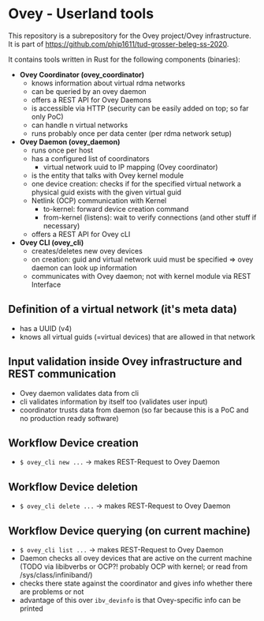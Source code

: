 # Ovey - Userland tools

This repository is a subrepository for the Ovey project/Ovey infrastructure.
It is part of https://github.com/phip1611/tud-grosser-beleg-ss-2020.

It contains tools written in Rust for the following components (binaries):

- **Ovey Coordinator (ovey_coordinator)**
    - knows information about virtual rdma networks
    - can be queried by an ovey daemon
    - offers a REST API for Ovey Daemons
    - is accessible via HTTP (security can be easily added on top; so far only PoC)
    - can handle n virtual networks
    - runs probably once per data center (per rdma network setup)
- **Ovey Daemon (ovey_daemon)**
    - runs once per host
    - has a configured list of coordinators
        - virtual network uuid to IP mapping (Ovey coordinator)
    - is the entity that talks with Ovey kernel module
    - one device creation: checks if for the specified virtual network
      a physical guid exists with the given virtual guid
    - Netlink (OCP) communication with Kernel
        - to-kernel: forward device creation command
        - from-kernel (listens): wait to verify connections (and other stuff if necessary)
    - offers a REST API for Ovey cLI
- **Ovey CLI (ovey_cli)**
    - creates/deletes new ovey devices
    - on creation: guid and virtual network uuid must be specified
      => ovey daemon can look up information
    - communicates with Ovey daemon; not with kernel module
      via REST Interface

## Definition of a virtual network (it's meta data)
- has a UUID (v4)
- knows all virtual guids (=virtual devices) that are allowed in that network

## Input validation inside Ovey infrastructure and REST communication
- Ovey daemon validates data from cli
- cli validates information by itself too (validates user input)
- coordinator trusts data from daemon (so far because this is a PoC and no production ready software)

## Workflow Device creation
- `$ ovey_cli new ...` -> makes REST-Request to Ovey Daemon
## Workflow Device deletion
- `$ ovey_cli delete ...` -> makes REST-Request to Ovey Daemon
## Workflow Device querying (on current machine)
- `$ ovey_cli list ...` -> makes REST-Request to Ovey Daemon
- Daemon checks all ovey devices that are active on the current machine 
  (TODO via libibverbs or OCP?! probably OCP with kernel; or read from /sys/class/infiniband/)
- checks there state against the coordinator and gives info whether there 
  are problems or not
- advantage of this over `ibv_devinfo` is that Ovey-specific info can be printed
